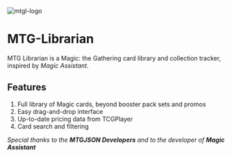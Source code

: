 <img src="https://i.ibb.co/nkczDYs/mtgl-logo.png" alt="mtgl-logo" border="0">

# MTG-Librarian
MTG Librarian is a Magic: the Gathering card library and collection tracker, inspired by *Magic Assistant*.

## Features
1. Full library of Magic cards, beyond booster pack sets and promos
2. Easy drag-and-drop interface
3. Up-to-date pricing data from TCGPlayer
4. Card search and filtering

*Special thanks to the **MTGJSON Developers** and to the developer of **Magic Assistant***
